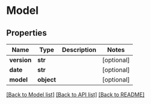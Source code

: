 # Model


## Properties
Name | Type | Description | Notes
------------ | ------------- | ------------- | -------------
**version** | **str** |  | [optional] 
**date** | **str** |  | [optional] 
**model** | **object** |  | [optional] 

[[Back to Model list]](../README.md#documentation-for-models) [[Back to API list]](../README.md#documentation-for-api-endpoints) [[Back to README]](../README.md)


